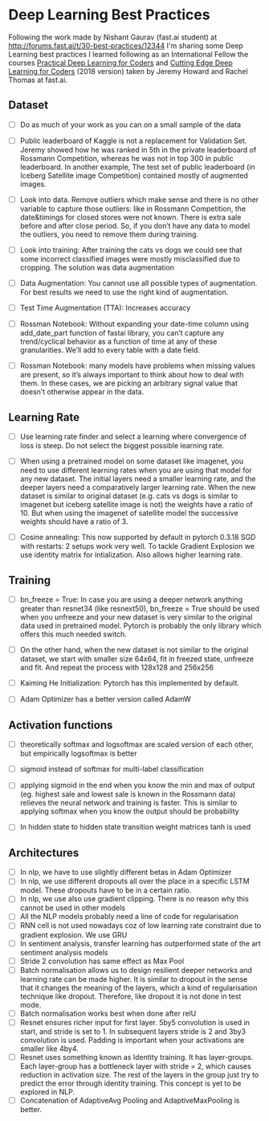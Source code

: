# Deep Learning Best Practices

Following the work made by Nishant Gaurav (fast.ai student) at http://forums.fast.ai/t/30-best-practices/12344 I'm sharing some Deep Learning best practices I learned following as an International Fellow the courses [Practical Deep Learning for Coders](http://course.fast.ai/) and [Cutting Edge Deep Learning for Coders](http://course.fast.ai/part2.html) (2018 version) taken by Jeremy Howard and Rachel Thomas at fast.ai.

## Dataset
- [ ] Do as much of your work as you can on a small sample of the data
- [ ] Public leaderboard of Kaggle is not a replacement for Validation Set. Jeremy showed how he was ranked in 5th in the private leaderboard of Rossmann Competition, whereas he was not in top 300 in public leaderboard. In another example, The test set of public leaderboard (in Iceberg Satellite image Competition) contained mostly of augmented images. 
- [ ] Look into data. Remove outliers which make sense and there is no other variable to capture those outliers: like in Rossmann Competition, the date&timings for closed stores were not known. There is extra sale before and after close period. So, if you don’t have any data to model the outliers, you need to remove them during training. 
- [ ] Look into training: After training the cats vs dogs we could see that some incorrect classified images were mostly misclassified due to cropping. The solution was data augmentation 
- [ ] Data Augmentation: You cannot use all possible types of augmentation. For best results we need to use the right kind of augmentation. 
- [ ] Test Time Augmentation (TTA): Increases accuracy 
- [ ] Rossman Notebook: Without expanding your date-time column using add_date_part function of fastai library, you can’t capture any trend/cyclical behavior as a function of time at any of these granularities. We’ll add to every table with a date field.
- [ ] Rossman Notebook: many models have problems when missing values are present, so it’s always important to think about how to deal with them. In these cases, we are picking an arbitrary signal value that doesn’t otherwise appear in the data.


## Learning Rate
- [ ] Use learning rate finder and select a learning where convergence of loss is steep. Do not select the biggest possible learning rate. 
- [ ] When using a pretrained model on some dataset like imagenet, you need to use different learning rates when you are using that model for any new dataset. The initial layers need a smaller learning rate, and the deeper layers need a comparatively larger learning rate. When the new dataset is similar to original dataset (e.g. cats vs dogs is similar to imagenet but iceberg satellite image is not) the weights have a ratio of 10. But when using the imagenet of satellite model the successive weights should have a ratio of 3. 
- [ ] Cosine annealing: This now supported by default in pytorch 0.3.18 
SGD with restarts: 2 setups work very well. 
To tackle Gradient Explosion we use identity matrix for intialization. Also allows higher learning rate.


## Training
- [ ] bn_freeze = True: In case you are using a deeper network anything greater than resnet34 (like resnext50), bn_freeze = True should be used when you unfreeze and your new dataset is very similar to the original data used in pretrained model. Pytorch is probably the only library which offers this much needed switch.
- [ ] On the other hand, when the new dataset is not similar to the original dataset, we start with smaller size 64x64, fit in freezed state, unfreeze and fit. And repeat the process with 128x128 and 256x256 
- [ ] Kaiming He Initialization: Pytorch has this implemented by default. 
- [ ] Adam Optimizer has a better version called AdamW


## Activation functions
- [ ] theoretically softmax and logsoftmax are scaled version of each other, but empirically logsoftmax is better
- [ ] sigmoid instead of softmax for multi-label classification 
- [ ] applying sigmoid in the end when you know the min and max of output (eg. highest sale and lowest sale is known in the Rossmann data) relieves the neural network and training is faster. This is similar to applying softmax when you know the output should be probability 
- [ ] In hidden state to hidden state transition weight matrices tanh is used 


## Architectures
- [ ] In nlp, we have to use slightly different betas in Adam Optimizer 
- [ ] In nlp, we use different dropouts all over the place in a specific LSTM model. These dropouts have to be in a certain ratio. 
- [ ] In nlp, we use also use gradient clipping. There is no reason why this cannot be used in other models 
- [ ] All the NLP models probably need a line of code for regularisation 
- [ ] RNN cell is not used nowadays coz of low learning rate constraint due to gradient explosion. We use GRU
- [ ] In sentiment analysis, transfer learning has outperformed state of the art sentiment analysis models 
- [ ] Stride 2 convolution has same effect as Max Pool
- [ ] Batch normalisation allows us to design resilient deeper networks and learning rate can be made higher. It is similar to dropout in the sense that it changes the meaning of the layers, which a kind of regularisation technique like dropout. Therefore, like dropout it is not done in test mode. 
- [ ] Batch normalisation works best when done after relU
- [ ] Resnet ensures richer input for first layer. 5by5 convolution is used in start, and stride is set to 1. In subsequent layers stride is 2 and 3by3 convolution is used. Padding is important when your activations are smaller like 4by4. 
- [ ] Resnet uses something known as Identity training. It has layer-groups. Each layer-group has a bottleneck layer with stride = 2, which causes reduction in activation size. The rest of the layers in the group just try to predict the error through identity training. This concept is yet to be explored in NLP. 
- [ ] Concatenation of AdaptiveAvg Pooling and AdaptiveMaxPooling is better. 
